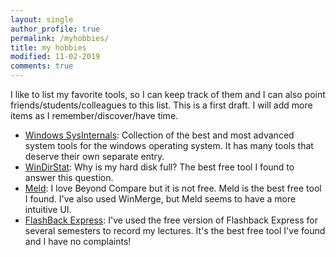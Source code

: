 ```yaml
---
layout: single
author_profile: true
permalink: /myhobbies/
title: my hobbies
modified: 11-02-2019
comments: true
---
```

I like to list my favorite tools, so I can keep track of them and I can also point friends/students/colleagues to this list. This is a first draft. I will add more items as I remember/discover/have time.
* [Windows SysInternals](https://docs.microsoft.com/en-us/sysinternals/): Collection of the best and most advanced system tools for the windows operating system. It has many tools that deserve their own separate entry. 
* [WinDirStat](https://windirstat.net/): Why is my hard disk full? The best free tool I found to answer this question.
* [Meld](https://meldmerge.org): I love Beyond Compare but it is not free. Meld is the best free tool I found. I've also used WinMerge, but Meld seems to have a more intuitive UI.
* [FlashBack Express](https://www.flashbackrecorder.com/express/): I've used the free version of Flashback Express for several semesters to record my lectures. It's the best free tool I've found and I have no complaints!